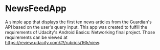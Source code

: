 # NewsFeedApp
A simple app that displays the first ten news articles from the Guardian's API based on the user's query input.
This app was created to fulfill the requirements of Udacity's Android Basics: Networking final project. Those requirements can be viewed
at https://review.udacity.com/#!/rubrics/165/view.

